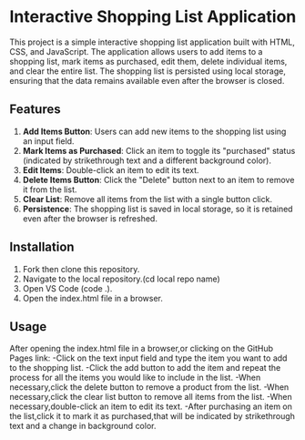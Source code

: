 
# Interactive Shopping List Application

This project is a simple interactive shopping list application built with HTML, CSS, and JavaScript. The application allows users to add items to a shopping list, mark items as purchased, edit them, delete individual items, and clear the entire list. The shopping list is persisted using local storage, ensuring that the data remains available even after the browser is closed.



## Features

1. **Add Items Button**: Users can add new items to the shopping list using an input field.
2. **Mark Items as Purchased**: Click an item to toggle its "purchased" status (indicated by strikethrough text and a different background color).
3. **Edit Items**: Double-click an item to edit its text.
4. **Delete Items Button**: Click the "Delete" button next to an item to remove it from the list.
5. **Clear List**: Remove all items from the list with a single button click.
6. **Persistence**: The shopping list is saved in local storage, so it is retained even after the browser is refreshed.

## Installation
1. Fork then clone this repository.
2. Navigate to the local repository.(cd local repo name)
3. Open VS Code (code .).
4. Open the index.html file in a  browser.

## Usage
After opening the index.html file in a browser,or clicking on the GitHub Pages link:
   -Click on the text input field and type the item you want to add to the shopping list.
   -Click the add button to add the item and repeat the process for all the items you would like to include in the list.
   -When necessary,click the delete button to remove a product from the list.
   -When necessary,click the clear list button to remove all items from the list.
   -When necessary,double-click an item to edit its text.
   -After purchasing an item on the list,click it to mark it as purchased,that will be indicated by strikethrough text and a change in background color.
  
   
  


